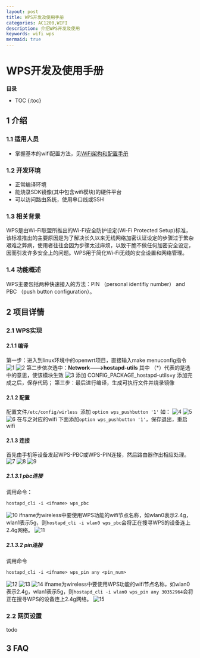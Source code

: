 ```yaml
---
layout: post
title: WPS开发及使用手册
categories: AC1200,WIFI
description: 介绍WPS开发及使用
keywords: wifi wps
mermaid: true
---
```

# WPS开发及使用手册


**目录**

* TOC
{:toc}

## 1 介绍

### 1.1 适用人员

- 掌握基本的wifi配置方法，见[WiFi架构和配置手册](https://bingchunjin.github.io/jbctest.github.io//2020/08/12/wifi_architecture_and_configuration_manual/)

### 1.2 开发环境

- 正常编译环境
- 能烧录SDK镜像(其中包含wifi模块)的硬件平台
- 可以访问路由系统，使用串口线或SSH

### 1.3 相关背景

WPS是由Wi-Fi联盟所推出的Wi-Fi安全防护设定(Wi-Fi Protected Setup)标准，该标准推出的主要原因是为了解决长久以来无线网络加密认证设定的步骤过于繁杂艰难之弊病，使用者往往会因为步骤太过麻烦，以致干脆不做任何加密安全设定，因而引发许多安全上的问题。WPS用于简化Wi-Fi无线的安全设置和网络管理。

### 1.4 功能概述

WPS主要包括两种快速接入的方法：PIN （personal identifiy number） and PBC （push button configuration）。

## 2 项目详情

### 2.1 WPS实现

#### 2.1.1 编译
第一步：进入到linux环境中的openwrt项目，直接输入make menuconfig指令
![1](/assets/images/wifi_wps/1.png)
![2](/assets/images/wifi_wps/2.png)
第二步依次选中：**Network--->hostapd-utils**
其中 （*）代表的是选中的意思，使该模块生效
![3](/assets/images/wifi_wps/3.png)
添加 CONFIG_PACKAGE_hostapd-utils=y 添加完成之后，保存代码；
第三步：最后进行编译，生成可执行文件并烧录镜像


#### 2.1.2 配置

配置文件```/etc/config/wirless ```添加 ```option wps_pushbutton '1'```
如：
![4](/assets/images/wifi_wps/4.png)
![5](/assets/images/wifi_wps/5.png)
![6](/assets/images/wifi_wps/6.png)
在与之对应的wifi 下面添加```option wps_pushbutton '1'```，保存退出，重启wifi

#### 2.1.3 连接

首先由手机等设备发起WPS-PBC或WPS-PIN连接，然后路由器作出相应处理。
![7](/assets/images/wifi_wps/7.png)
![8](/assets/images/wifi_wps/8.png)
![9](/assets/images/wifi_wps/9.png)

##### 2.1.3.1 pbc连接

调用命令：

```
hostapd_cli -i <ifname> wps_pbc
```
![10](/assets/images/wifi_wps/10.png)
ifname为wireless中要使用WPS功能的wifi节点名称，如wlan0表示2.4g，wlan1表示5g，则```hostapd_cli -i wlan0 wps_pbc```会将正在搜寻WPS的设备连上2.4g网络。
![11](/assets/images/wifi_wps/11.png)


##### 2.1.3.2 pin连接

调用命令
```
hostapd_cli -i <ifname> wps_pin any <pin_num>
```
![12](/assets/images/wifi_wps/12.png)
![13](/assets/images/wifi_wps/13.png)
![14](/assets/images/wifi_wps/14.png)
ifname为wireless中要使用WPS功能的wifi节点名称，如wlan0表示2.4g，wlan1表示5g，则```hostapd_cli -i wlan0 wps_pin any 30352964```会将正在搜寻WPS的设备连上2.4g网络。
![15](/assets/images/wifi_wps/15.png)


### 2.2 网页设置

todo

## 3 FAQ